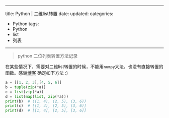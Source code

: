 
---
 title: Python | 二维list转置
 date: 
 updated: 
 categories:
 - Python
 tags:
 - Python
 - list
 - 列表
---
>python 二位列表转置方法记录
<!--less-->
﻿在某些情况下，需要对二维list转置的时候，不能用`numpy`大法，也没有直接转置的函数。感谢[博客](https://blog.csdn.net/chichu261/article/details/102847030) 确定如下方法 :)
```python
a = [[1, 2, 3],[4, 5, 6]]
b = tuple(zip(*a))
c = list(zip(*a))
d = list(map(list, zip(*a)))
print(b)  # ((1, 4), (2, 5), (3, 6))
print(c)  # [(1, 4), (2, 5), (3, 6)]
print(d)  # [[1, 4], [2, 5], [3, 6]]
```
